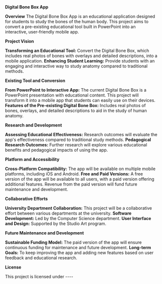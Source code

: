 **Digital Bone Box App**

**Overview**
The Digital Bone Box App is an educational application designed for students to study the bones of the human body. This project aims to convert a pre-existing educational tool built in PowerPoint into an interactive, user-friendly mobile app.

**Project Vision**

**Transforming an Educational Tool:** Convert the Digital Bone Box, which includes real photos of bones with overlays and detailed descriptions, into a mobile application.
**Enhancing Student Learning:** Provide students with an engaging and interactive way to study anatomy compared to traditional methods.

**Existing Tool and Conversion**

**From PowerPoint to Interactive App:** The current Digital Bone Box is a PowerPoint presentation with educational content. This project will transform it into a mobile app that students can easily use on their devices.
**Features of the Pre-existing Digital Bone Box:** Includes real photos of bones, overlays, and detailed descriptions to aid in the study of human anatomy.

**Research and Development**

**Assessing Educational Effectiveness:** Research outcomes will evaluate the app's effectiveness compared to traditional study methods.
**Pedagogical Research Outcomes:** Further research will explore various educational benefits and pedagogical impacts of using the app.

**Platform and Accessibility**

**Cross-Platform Compatibility:** The app will be available on multiple mobile platforms, including iOS and Android.
**Free and Paid Versions:** A free version of the app will be available to all users, with a paid version offering additional features. Revenue from the paid version will fund future maintenance and development.

**Collaborative Efforts**

**University Department Collaboration:** This project will be a collaborative effort between various departments at the university.
**Software Development:** Led by the Computer Science department.
**User Interface and Design:** Supported by the Studio Art program.

**Future Maintenance and Development**

**Sustainable Funding Model:** The paid version of the app will ensure continuous funding for maintenance and future development.
**Long-term Goals:** To keep improving the app and adding new features based on user feedback and educational research.


**License**

This project is licensed under ----
